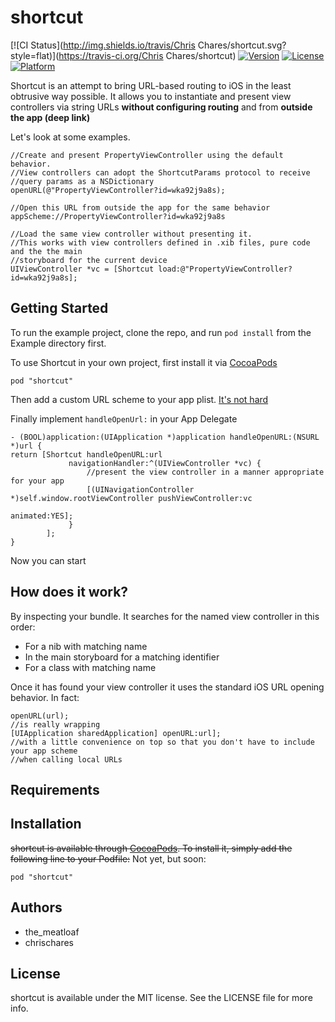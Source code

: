 # shortcut

[![CI Status](http://img.shields.io/travis/Chris Chares/shortcut.svg?style=flat)](https://travis-ci.org/Chris Chares/shortcut)
[![Version](https://img.shields.io/cocoapods/v/shortcut.svg?style=flat)](http://cocoadocs.org/docsets/shortcut)
[![License](https://img.shields.io/cocoapods/l/shortcut.svg?style=flat)](http://cocoadocs.org/docsets/shortcut)
[![Platform](https://img.shields.io/cocoapods/p/shortcut.svg?style=flat)](http://cocoadocs.org/docsets/shortcut)

Shortcut is an attempt to bring URL-based routing to iOS in the least obtrusive way possible. It allows you to instantiate and present view controllers via string URLs **without configuring routing** and from **outside the app (deep link)**

Let's look at some examples.  

    //Create and present PropertyViewController using the default behavior.
    //View controllers can adopt the ShortcutParams protocol to receive
    //query params as a NSDictionary
    openURL(@"PropertyViewController?id=wka92j9a8s);
    
    //Open this URL from outside the app for the same behavior
    appScheme://PropertyViewController?id=wka92j9a8s
    
    //Load the same view controller without presenting it.
    //This works with view controllers defined in .xib files, pure code and the the main 
    //storyboard for the current device
    UIViewController *vc = [Shortcut load:@"PropertyViewController?id=wka92j9a8s];
    
## Getting Started

To run the example project, clone the repo, and run `pod install` from the Example directory first.

To use Shortcut in your own project, first install it via [CocoaPods](http://cocoapods.org)

    pod "shortcut"

Then add a custom URL scheme to your app plist. [It's not hard](http://www.idev101.com/code/Objective-C/custom_url_schemes.html)

Finally implement `handleOpenUrl:` in your App Delegate

    - (BOOL)application:(UIApplication *)application handleOpenURL:(NSURL *)url {
    return [Shortcut handleOpenURL:url
                 navigationHandler:^(UIViewController *vc) {
                     //present the view controller in a manner appropriate for your app
                     [(UINavigationController *)self.window.rootViewController pushViewController:vc
                                                                                animated:YES];
                 }
            ];
    }
    
Now you can start 
    
## How does it work?

By inspecting your bundle.  It searches for the named view controller in this order:

+ For a nib with matching name
+ In the main storyboard for a matching identifier
+ For a class with matching name

Once it has found your view controller it uses the standard iOS URL opening behavior.  In fact:

    openURL(url);
    //is really wrapping
    [UIApplication sharedApplication] openURL:url];
    //with a little convenience on top so that you don't have to include your app scheme
    //when calling local URLs


## Requirements

## Installation

~~shortcut is available through [CocoaPods](http://cocoapods.org). To install
it, simply add the following line to your Podfile:~~
Not yet, but soon:

    pod "shortcut"

## Authors

+ the_meatloaf
+ chrischares

## License

shortcut is available under the MIT license. See the LICENSE file for more info.


